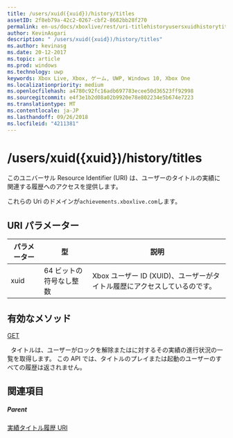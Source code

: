 ```yaml
---
title: /users/xuid({xuid})/history/titles
assetID: 2f8eb79a-42c2-0267-cbf2-8682bb28f270
permalink: en-us/docs/xboxlive/rest/uri-titlehistoryusersxuidhistorytitlesv2.html
author: KevinAsgari
description: " /users/xuid({xuid})/history/titles"
ms.author: kevinasg
ms.date: 20-12-2017
ms.topic: article
ms.prod: windows
ms.technology: uwp
keywords: Xbox Live, Xbox, ゲーム, UWP, Windows 10, Xbox One
ms.localizationpriority: medium
ms.openlocfilehash: a4780c92fc16adb697783ecee50d36523ff92998
ms.sourcegitcommit: e4f3e1b2d08a02b9920e78e802234e5b674e7223
ms.translationtype: MT
ms.contentlocale: ja-JP
ms.lasthandoff: 09/26/2018
ms.locfileid: "4211381"
---
```

# <a name="usersxuidxuidhistorytitles"></a>/users/xuid({xuid})/history/titles
 
このユニバーサル Resource Identifier (URI) は、ユーザーのタイトルの実績に関連する履歴へのアクセスを提供します。
 
これらの Uri のドメインが`achievements.xboxlive.com`します。
 
<a id="ID4E1"></a>

 
## <a name="uri-parameters"></a>URI パラメーター
 
| パラメーター| 型| 説明| 
| --- | --- | --- | 
| xuid| 64 ビットの符号なし整数| Xbox ユーザー ID (XUID)、ユーザーがタイトル履歴にアクセスしているのです。| 
  
<a id="ID4EAC"></a>

 
## <a name="valid-methods"></a>有効なメソッド

[GET](uri-titlehistoryusersxuidhistorytitlesgetv2.md)

&nbsp;&nbsp;タイトルは、ユーザーがロックを解除またはに対するその実績の進行状況の一覧を取得します。 この API では、タイトルのプレイまたは起動のユーザーのすべての履歴は返されません。
 
<a id="ID4EKC"></a>

 
## <a name="see-also"></a>関連項目
 
<a id="ID4EMC"></a>

 
##### <a name="parent"></a>Parent 

[実績タイトル履歴 URI](atoc-reference-titlehistoryv2.md)

   